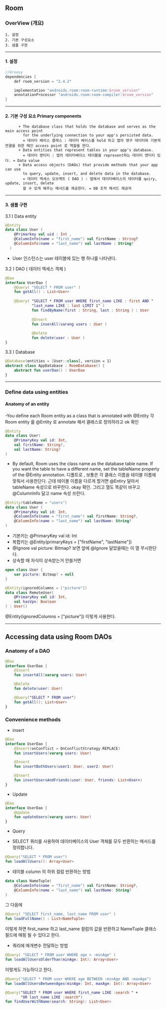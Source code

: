 ## Room
### OverView (개요)
    1. 설정
    2. 기본 구성요소
    3. 샘플 구현
* * *
#### 1. 설정
```kotlin
//Groovy
dependencies {
    def room_version = "2.4.2"

    implementation "androidx.room:room-runtime:$room_version"
    annotationProcessor "androidx.room:room-compiler:$room_version"
}
```
* * *
#### 2. 기본 구성 요소 Primary components

          + The database class that holds the database and serves as the main access point 
            for the underlying connection to your app's persisted data.
            = 데이터 베이스 클래스 : 데이터 베이스를 hold 하고 앱의 영구 데이터와 기본적 연결을 위한 메인 access point 로 역할을 한다.
          + Data entities that represent tables in your app's database.
            = 데이터 엔티티 : 앱의 데이터베이스 테이블을 represent하는 데이터 엔티티 있다. = Data value
          + Data access objects (DAOs) that provide methods that your app can use 
            to query, update, insert, and delete data in the database.
            = 데이터 엑세스 오브젝트 ( DAO ) : 앱에서 데이터베이스의 데이터를 quiry, update, insert, delete
            할 수 있게 해주는 메서드를 제공한다. = DB 조작 메서드 제공자
           
* * *
#### 3. 샘플 구현

3.1 ) Data entity

```kotlin
@Entity
data class User (
    @Primarkey val uid : Int ,
    @ColumnInfo(name = "first_name") val firstName : String?
    @ColumnInfo(name = "last_name") val lastName : String?
  )
```
+ User 인스턴스는 user 테이블에 있는 행 하나를 나타낸다.

3.2 ) DAO ( 데이터 엑세스 객체 )

```kotlin
@Dao
interface UserDao {
    @Query( "SELECT * FROM user" )
    fun getAll() : List<User>
    
    @Query( "SELECT * FROM user WHERE first_name LIKE : first AND "
            "last_name LIKE : last LIMIT 1" )
            fun findByName(first : String, last : String ) : User
            
            @Insert
            fun inserAll(varang users : User )
            
            @Delete
            fun delete(user : User )
}
```

3.3 ) Database
```kotlin
@Database(entities = [User::class], version = 1)
abstract class AppDatabase : RoomDatabase() {
    abstract fun userDao() : UserDao
}
```
* * *
### Define data using entities
#### Anatomy of an entity
  -You define each Room entity as a class that is annotated with @Entity
   각 Room entity 를 @Entity 로 annotate 해서 클래스로 정의하라고 ok 확인
```kotlin
@Entity
data class User(
    @PrimaryKey val id: Int,
    val firstName: String?,
    val lastName: String?
)
```

  - By default, Room uses the class name as the database table name. 
    If you want the table to have a different name, set the tableName property of the @Entity annotation.
    디폴트로 , 보통은 각 클래스 이름을 테이블 이름에 맞춰서 사용한단다.
    근데 테이블 이름을 다르게 할거면 @Entiry 달아서 tableName 속성으로 바꾸란다. okay 확인.
    그리고 열도 똑같이 바꾸고 @ColumnInfo 달고 name 속성 쓰란다.
```kotlin
@Entity(tableName = "users")
data class User (
    @PrimaryKey val id: Int,
    @ColumnInfo(name = "first_name") val firstName: String?,
    @ColumnInfo(name = "last_name") val lastName: String?
)
```

 - 기본키는 @PrimaryKey val id: Int
 - 복합키는 @Entity(primaryKeys = ["firstName", "lastName"])
 - @Ignore val picture: Bitmap? 보면 앞에 @Ignore 달았을때는 이 열 무시한단다.
 - 상속할 때 자식이 상속받는거 안쓸거면
```kotlin 
open class User {
    var picture: Bitmap? = null
}

@Entity(ignoredColumns = ["picture"])
data class RemoteUser(
    @PrimaryKey val id: Int,
    val hasVpn: Boolean
) : User()
``` 
@Entity(ignoredColumns = ["picture"]) 이렇게 사용한다.

* * *
## Accessing data using Room DAOs
### Anatomy of a DAO
```kotlin 
@Dao
interface UserDao {
    @Insert
    fun insertAll(vararg users: User)

    @Delete
    fun delete(user: User)

    @Query("SELECT * FROM user")
    fun getAll(): List<User>
}
```

### Convenience methods
- insert
```kotlin
@Dao
interface UserDao {
    @Insert(onConflict = OnConflictStrategy.REPLACE)
    fun insertUsers(vararg users: User)

    @Insert
    fun insertBothUsers(user1: User, user2: User)

    @Insert
    fun insertUsersAndFriends(user: User, friends: List<User>)
}
```
- Update
```kotlin
@Dao
interface UserDao {
    @Update
    fun updateUsers(vararg users: User)
}
```
- Query
 + SELECT 쿼리를 사용하여 데이터베이스의 User 객체를 모두 반환하는 메서드를 정의합니다. 
```kotlin
@Query("SELECT * FROM user")
fun loadAllUsers(): Array<User>
```

 + 테이블 column 의 하위 컬럼 반환하는 방법 
```kotlin 
data class NameTuple(
    @ColumnInfo(name = "first_name") val firstName: String?,
    @ColumnInfo(name = "last_name") val lastName: String?
)
```

그 다음에
```kotlin 
@Query( "SELECT first_name, last_name FROM user" )
fun loadFullName() : List<NameTuple> 
```
이렇게 하면 first_name 하고 last_name 컬럼의 값을 반환하고 NameTuple 클래스 필드에 매핑 될 수 있다고 한다.

 + 쿼리에 매개변수 전달하는 방법

```kotlin
@Query( "SELECT * FROM user WHERE age > :minAge" )
fun loadAllUsersOlderThan(minAge: Int): Array<User>
```

이렇게도 가능하다고 한다.
```kotlin
@Query("SELECT * FROM user WHERE age BETWEEN :minAge AND :maxAge")
fun loadAllUsersBetweenAges(minAge: Int, maxAge: Int): Array<User>

@Query("SELECT * FROM user WHERE first_name LIKE :search " +
       "OR last_name LIKE :search")
fun findUserWithName(search: String): List<User>
```















